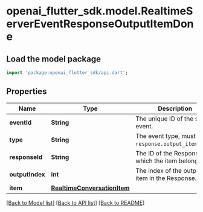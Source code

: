 # openai_flutter_sdk.model.RealtimeServerEventResponseOutputItemDone

## Load the model package
```dart
import 'package:openai_flutter_sdk/api.dart';
```

## Properties
Name | Type | Description | Notes
------------ | ------------- | ------------- | -------------
**eventId** | **String** | The unique ID of the server event. | 
**type** | **String** | The event type, must be `response.output_item.done`. | 
**responseId** | **String** | The ID of the Response to which the item belongs. | 
**outputIndex** | **int** | The index of the output item in the Response. | 
**item** | [**RealtimeConversationItem**](RealtimeConversationItem.md) |  | 

[[Back to Model list]](../README.md#documentation-for-models) [[Back to API list]](../README.md#documentation-for-api-endpoints) [[Back to README]](../README.md)


